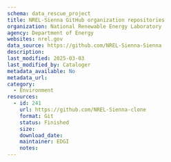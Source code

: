 ```yaml
---
schema: data_rescue_project 
title: NREL-Sienna GitHub organization repositories
organization: National Renewable Energy Laboratory
agency: Department of Energy
websites: nrel.gov
data_source: https://github.com/NREL-Sienna-Sienna
description: 
last_modified: 2025-03-03
last_modified_by: Cataloger
metadata_available: No
metadata_url: 
category:
  - Environment
resources:
  - id: 241
    url: https://github.com/NREL-Sienna-clone
    format: Git
    status: Finished
    size: 
    download_date: 
    maintainer: EDGI
    notes: 
---
```

